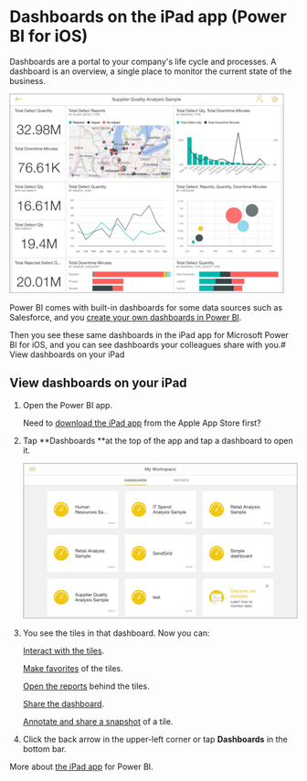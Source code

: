 ﻿<properties 
   pageTitle="Dashboards on the iPad app (Power BI for iOS)"
   description="Dashboards on the iPad app (Power BI for iOS)"
   services="powerbi" 
   documentationCenter="" 
   authors="pcw3187" 
   manager="mblythe" 
   editor=""
   tags=""/>
 
<tags
   ms.service="powerbi"
   ms.devlang="NA"
   ms.topic="article"
   ms.tgt_pltfrm="NA"
   ms.workload="powerbi"
   ms.date="10/14/2015"
   ms.author="v-pawrig"/>
# Dashboards on the iPad app (Power BI for iOS)


Dashboards are a portal to your company's life cycle and processes. A dashboard is an overview, a single place to monitor the current state of the business.

![](media/powerbi-mobile-dashboards-on-the-ipad-app/PBI_iPad_DashSM.png)


Power BI comes with built-in dashboards for some data sources such as Salesforce, and you [create your own dashboards in Power BI](powerbi-service-dashboards.md).

Then you see these same dashboards in the iPad app for Microsoft Power BI for iOS, and you can see dashboards your colleagues share with you.# View dashboards on your iPad

## View dashboards on your iPad

1.  Open the Power BI app.

    Need to [download the iPad app](http://go.microsoft.com/fwlink/?LinkId=522062) from the Apple App Store first?

2.  Tap **Dashboards **at the top of the app and tap a dashboard to open it. 

    ![](media/powerbi-mobile-dashboards-on-the-ipad-app/PBI_iPad_homeSm.png)

3.  You see the tiles in that dashboard. Now you can:

    [Interact with the tiles](https://support.powerbi.com/knowledgebase/articles/467178).

    [Make favorites](https://support.powerbi.com/knowledgebase/articles/467179) of the tiles.

    [Open the reports](https://support.powerbi.com/knowledgebase/articles/467180) behind the tiles.

    [Share the dashboard](https://support.powerbi.com/knowledgebase/articles/467181).

    [Annotate and share a snapshot](https://support.powerbi.com/knowledgebase/articles/527030) of a tile.

4.  Click the back arrow in the upper-left corner or tap **Dashboards** in the bottom bar.

More about [the iPad app](powerbi-mobile-iphone-app-get-started.md) for Power BI.

